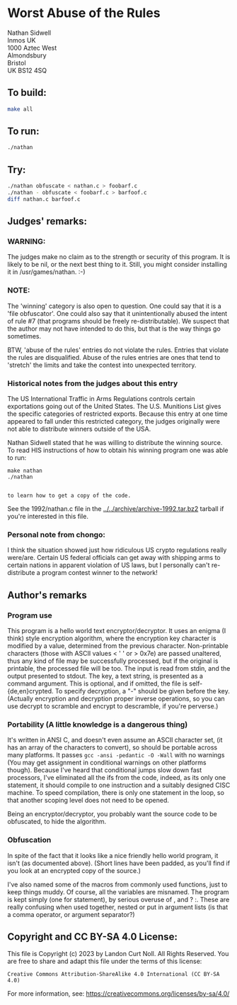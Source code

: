 # Worst Abuse of the Rules

Nathan Sidwell  
Inmos UK  
1000 Aztec West  
Almondsbury  
Bristol  
UK BS12 4SQ  

## To build:

```sh
make all
```

## To run:

```sh
./nathan
```

## Try:

```sh
./nathan obfuscate < nathan.c > foobarf.c
./nathan - obfuscate < foobarf.c > barfoof.c
diff nathan.c barfoof.c
```


## Judges' remarks:

### WARNING:

The judges make no claim as to the strength or security
of this program.  It is likely to be nil, or the next
best thing to it.  Still, you might consider installing
it in /usr/games/nathan.  :-)

### NOTE:

The 'winning' category is also open to question.  One could say
that it is a 'file obfuscator'.  One could also say that it
unintentionally abused the intent of rule #7 (that programs
should be freely re-distributable).  We suspect that the author
may not have intended to do this, but that is the way things go
sometimes.

BTW, 'abuse of the rules' entries do not violate the rules.
Entries that violate the rules are disqualified.  Abuse of the
rules entries are ones that tend to 'stretch' the limits and
take the contest into unexpected territory.


### Historical notes from the judges about this entry

The US International Traffic in Arms Regulations controls certain exportations
going out of the United States.  The U.S.  Munitions List gives the specific
categories of restricted exports.  Because this entry at one time appeared to
fall under this restricted category, the judges originally were not able to
distribute winners outside of the USA.

Nathan Sidwell stated that he was willing to distribute the winning source.  To
read HIS instructions of how to obtain his winning program one was able to run:


	make nathan
	./nathan


    to learn how to get a copy of the code.

See the 1992/nathan.c file in the
[../../archive/archive-1992.tar.bz2](archive/archive-1992.tar.bz2) tarball if
you're interested in this file.


### Personal note from chongo:

I think the situation showed just how ridiculous US crypto regulations really
were/are.  Certain US federal officials can get away with shipping arms to
certain nations in apparent violation of US laws, but I personally can't
re-distribute a program contest winner to the network!

## Author's remarks

### Program use

This program is a hello world text encryptor/decryptor. It uses an
enigma (I think) style encryption algorithm, where the encryption
key character is modified by a value, determined from the previous
character.  Non-printable characters (those with ASCII values < ' '
or > 0x7e) are passed unaltered, thus any kind of file may be
successfully processed, but if the original is printable, the
processed file will be too. The input is read from stdin, and the
output presented to stdout. The key, a text string, is presented as
a command argument. This is optional, and if omitted, the file is
self-{de,en}crypted. To specify decryption, a "-" should be given
before the key. (Actually encryption and decryption proper inverse
operations, so you can use decrypt to scramble and encrypt to
descramble, if you're perverse.)

### Portability (A little knowledge is a dangerous thing)

It's written in ANSI C, and doesn't even assume an ASCII character
set, (it has an array of the characters to convert), so should be
portable across many platforms. It passes `gcc -ansi -pedantic -O
-Wall` with no warnings (You may get assignment in conditional
warnings on other platforms though).  Because I've heard that
conditional jumps slow down fast processors, I've eliminated all
the ifs from the code, indeed, as its only one statement, it should
compile to one instruction and a suitably designed CISC machine. To
speed compilation, there is only one statement in the loop, so that
another scoping level does not need to be opened.

Being an encryptor/decryptor, you probably want the source code to
be obfuscated, to hide the algorithm.

### Obfuscation

In spite of the fact that it looks like a nice friendly hello world
program, it isn't (as documented above). (Short lines have been padded,
as you'll find if you look at an encrypted copy of the source.)

I've also named some of the macros from commonly used functions,
just to keep things muddy. Of course, all the variables are
misnamed. The program is kept simply (one for statement), by
serious overuse of , and ? :. These are really confusing when used
together, nested or put in argument lists (is that a comma
operator, or argument separator?)

## Copyright and CC BY-SA 4.0 License:

This file is Copyright (c) 2023 by Landon Curt Noll.  All Rights Reserved.
You are free to share and adapt this file under the terms of this license:

    Creative Commons Attribution-ShareAlike 4.0 International (CC BY-SA 4.0)

For more information, see: https://creativecommons.org/licenses/by-sa/4.0/
